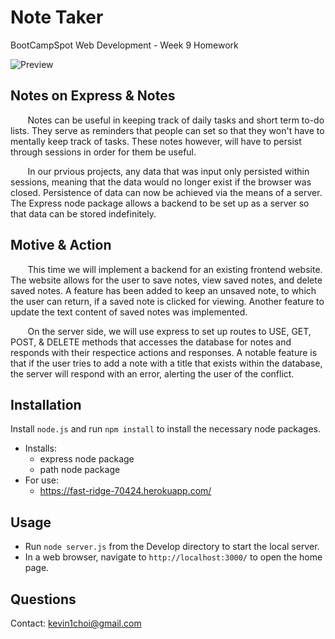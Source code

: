 # Note Taker
BootCampSpot Web Development - Week 9 Homework

![Preview](https://github.com/BCS-WebDev/Week9-Homework/blob/master/public/assets/NoteTaker-min.gif)

## Notes on Express & Notes
&nbsp;&nbsp;&nbsp;&nbsp;&nbsp;&nbsp; Notes can be useful in keeping track of daily
tasks and short term to-do lists. They serve as reminders that people can set so that
they won't have to mentally keep track of tasks. These notes however, will have to
persist through sessions in order for them be useful.

&nbsp;&nbsp;&nbsp;&nbsp;&nbsp;&nbsp; In our prvious projects, any data that was input
only persisted within sessions, meaning that the data would no longer exist if the
browser was closed. Persistence of data can now be achieved via the means of a server.
The Express node package allows a backend to be set up as a server so that data can be
stored indefinitely.

## Motive & Action
&nbsp;&nbsp;&nbsp;&nbsp;&nbsp;&nbsp; This time we will implement a backend for an existing
frontend website. The website allows for the user to save notes, view saved notes, and
delete saved notes. A feature has been added to keep an unsaved note, to which the user can
return, if a saved note is clicked for viewing. Another feature to update the text content of
saved notes was implemented. 

&nbsp;&nbsp;&nbsp;&nbsp;&nbsp;&nbsp; On the server side, we will use express to set up 
routes to USE, GET, POST, & DELETE methods that accesses the database for notes and
responds with their respectice actions and responses. A notable feature is that if the user
tries to add a note with a title that exists within the database, the server will respond
with an error, alerting the user of the conflict.

## Installation
Install `node.js` and run `npm install` to install the necessary node packages.

* Installs:
    - express node package 
    - path node package
* For use:
    - https://fast-ridge-70424.herokuapp.com/

## Usage
- Run `node server.js` from the Develop directory to start the local server.
- In a web browser, navigate to `http://localhost:3000/` to open the home page.

## Questions
Contact: kevin1choi@gmail.com
